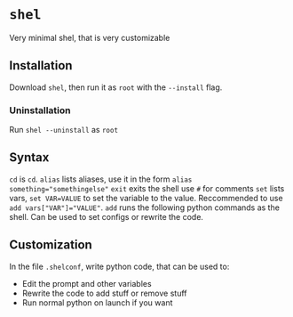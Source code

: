 # `shel`
Very minimal shel, that is very customizable

## Installation
Download `shel`, then run it as `root` with the `--install` flag.
### Uninstallation
Run `shel --uninstall` as `root`

## Syntax
`cd` is `cd`.
`alias` lists aliases, use it in the form `alias something="somethingelse"`
`exit` exits the shell
use `#` for comments
`set` lists vars, `set VAR=VALUE` to set the variable to the value. Reccommended to use `add vars["VAR"]="VALUE"`.
`add` runs the following python commands as the shell. Can be used to set configs or rewrite the code.

## Customization
In the file `.shelconf`, write python code, that can be used to:
- Edit the prompt and other variables
- Rewrite the code to add stuff or remove stuff
- Run normal python on launch if you want
